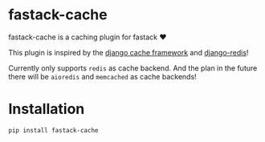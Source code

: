 # fastack-cache

fastack-cache is a caching plugin for fastack ❤️

This plugin is inspired by the [django cache framework](https://docs.djangoproject.com/en/4.0/topics/cache/) and [django-redis](https://github.com/jazzband/django-redis)!

Currently only supports ``redis`` as cache backend.
And the plan in the future there will be ``aioredis`` and ``memcached`` as cache backends!

# Installation

```
pip install fastack-cache
```
